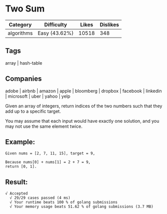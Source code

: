 # Two Sum
|Category	|Difficulty	|Likes	|Dislikes|
-|-|-|-
|algorithms	|Easy (43.62%)	|10518	|348|
## Tags
array | hash-table
## Companies
adobe | airbnb | amazon | apple | bloomberg | dropbox | facebook | linkedin | microsoft | uber | yahoo | yelp

Given an array of integers, return indices of the two numbers such that they add up to a specific target.

You may assume that each input would have exactly one solution, and you may not use the same element twice.

## Example:

```
Given nums = [2, 7, 11, 15], target = 9,

Because nums[0] + nums[1] = 2 + 7 = 9,
return [0, 1].
```

## Result:
```
√ Accepted
  √ 29/29 cases passed (4 ms)
  √ Your runtime beats 100 % of golang submissions
  √ Your memory usage beats 51.62 % of golang submissions (3.7 MB)
```